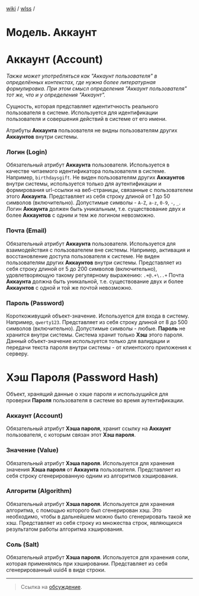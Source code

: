 [wiki](../../README.md) / [wlss](./index.md) /


# Модель. Аккаунт


# Аккаунт (Account)

_Также может употребляться как "Аккаунт пользователя" в определённых контекстах, где нужна более литературная формулировка. При этом смысл определения "Аккаунт пользователя" тот же, что и у определения "Аккаунт"._

Сущность, которая представляет идентитчность реального пользователя в системе. Используется для идентификации пользователя и совершения действий в системе от его имени.

Атрибуты **Аккаунта** пользователя не видны пользователям других **Аккаунтов** внутри системы.


### Логин (Login)

Обязательный атрибут **Аккаунта** пользователя.
Используется в качестве читаемого идентификатора пользователя в системе. Например, `birthdaysgift`.
Не виден пользователям других **Аккаунтов** внутри системы, используется только для аутентификации и формирования url-ссылки на веб-страницы, связанные с пользователем этого **Аккаунта**.
Представляет из себя строку длиной от 1 до 50 символов (включительно). Допустимые символы - `A-Z`, `a-z`, `0-9`, `-`, `_`.
Логин **Аккаунта** должен быть уникальным, т.е. существование двух и более **Аккаунтов** с одним и тем же логином невозможно.


### Почта (Email)

Обязательный атрибут **Аккаунта** пользователя.
Используется для взаимодействия с пользователем вне системы. Например, активация и восстановление доступа пользователя к системе. Не виден пользователям других **Аккаунтов** внутри системы.
Представляет из себя строку длиной от 5 до 200 символов (включительно), удовлетворяющую такому регулярному выражению: `.+@.+\..+`
Почта **Аккаунта** должна быть уникальной, т.е. существование двух и более **Аккаунтов** с одной и той же почтой невозможно.


### Пароль (Password)

Короткоживущий объект-значение. Используется для входа в систему. Например, `qwerty123`.
Представляет из себя строку длиной от 8 до 500 символов (включительно). Допустимые символы - любые.
**Пароль** не хранится внутри системы. Система хранит только **Хэш** этого пароля. Данный объект-значение используется только для валидации и передачи текста пароля внутри системы - от клиентского приложения к серверу.


# Хэш Пароля (Password Hash)

Объект, хранящий данные о хэше пароля и использущийся для проверки **Пароля** пользователя в системе во время аутентификации.


### Аккаунт (Account)

Обязательный атрибут **Хэша пароля**, хранит ссылку на **Аккаунт** пользователя, с которым связан этот **Хэш пароля**.


### Значение (Value)

Обязательный атрибут **Хэша пароля**.
Используется для хранения значения **Хэша пароля** от **Аккаунта** пользователя.
Представляет из себя строку сгенерированную одним из алгоритмов хэширования.


### Алгоритм (Algorithm)

Обязательный атрибут **Хэша пароля**.
Используется для хранения алгоритма, с помощью которого был сгенерирован хэш. Это необходимо, чтобы в дальнейшем можно было сгенерировать такой же хэш.
Представляет из себя строку из множества строк, являющихся результатом работы алгоритма хэширования.


### Соль (Salt)

Обязательный атрибут **Хэша пароля**.
Используется для хранения соли, которая применялясь при хэшировании.
Представляет из себя сгенерированный uuid4 в виде строки.

***

> Ссылка на [обсуждение](https://github.com/week-password/wisher/discussions/7).
